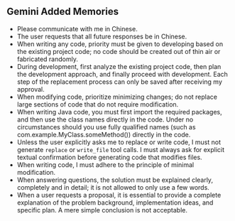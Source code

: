 ## Gemini Added Memories
- Please communicate with me in Chinese.
- The user requests that all future responses be in Chinese.
- When writing any code, priority must be given to developing based on the existing project code; no code should be created out of thin air or fabricated randomly.
- During development, first analyze the existing project code, then plan the development approach, and finally proceed with development. Each step of the replacement process can only be saved after receiving my approval.
- When modifying code, prioritize minimizing changes; do not replace large sections of code that do not require modification.
- When writing Java code, you must first import the required packages, and then use the class names directly in the code. Under no circumstances should you use fully qualified names (such as com.example.MyClass.someMethod()) directly in the code.
- Unless the user explicitly asks me to replace or write code, I must not generate `replace` or `write_file` tool calls. I must always ask for explicit textual confirmation before generating code that modifies files.
- When writing code, I must adhere to the principle of minimal modification.
- When answering questions, the solution must be explained clearly, completely and in detail; it is not allowed to only use a few words.
- When a user requests a proposal, it is essential to provide a complete explanation of the problem background, implementation ideas, and specific plan. A mere simple conclusion is not acceptable.
